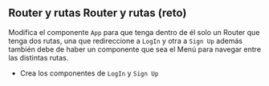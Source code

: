 ## Router y rutas Router y rutas (reto)

Modifica el componente `App` para que tenga dentro de él solo un Router que
tenga dos rutas, una que redireccione a `LogIn` y otra a `Sign Up`
además también debe de haber un componente que sea el Menú para navegar entre
las distintas rutas.

- Crea los componentes de `LogIn` y `Sign Up`
